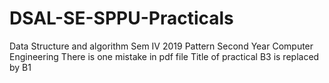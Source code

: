 # DSAL-SE-SPPU-Practicals
Data Structure and algorithm Sem IV 2019 Pattern Second Year Computer Engineering
There is one mistake in pdf file Title of practical B3 is replaced by B1

